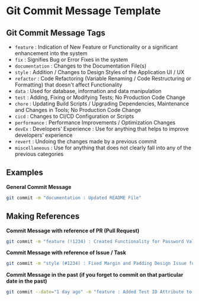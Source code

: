 # Git Commit Message Template

## Git Commit Message Tags

- `feature` : Indication of New Feature or Functionality or a significant enhancement into the system
- `fix` : Signifies Bug or Error Fixes in the system
- `documentation` : Changes to the Documentation File(s)
- `style` : Addition / Changes to Design Styles of the Application UI / UX
- `refactor` : Code Refactoring (Variable Renaming / Code Restructuring or Formatting) that doesn't affect Functionality
- `data` : Used for database, information and data manipulation
- `test` : Adding, Fixing or Modifying Tests; No Production Code Change
- `chore` : Updating Build Scripts / Upgrading Dependencies, Maintenance and Changes in Tools; No Production Code Change
- `cicd` : Changes to CI/CD Configuration or Scripts
- `performance` : Performance Improvements / Optimization Changes
- `devEx` : Developers' Experience : Use for anything that helps to improve developers' experience
- `revert` : Undoing the changes made by a previous commit
- `miscellaneous` : Use for anything that does not clearly fall into any of the previous categories

## Examples

**General Commit Message**

```sh
git commit -m "documentation : Updated README File"
```

## Making References

**Commit Message with reference of PR (Pull Request)**

```sh
git commit -m "feature (!1234) : Created Functionality for Password Validation"
```

**Commit Message with reference of Issue / Task**

```sh
git commit -m "style (#1234) : Fixed Margin and Padding Design Issue for User Login Screen"
```

**Commit Message in the past (if you forget to commit on that particular date in the past)**

```sh
git commit --date="1 day ago" -m "feature : Added Test ID Attribute to 404 Not Found Page"
```